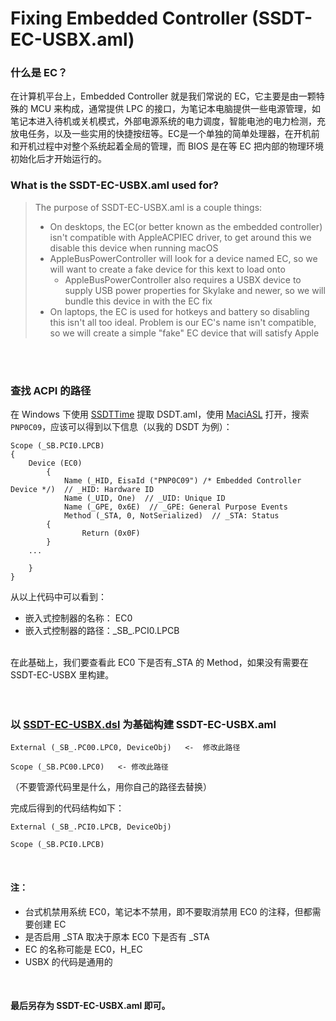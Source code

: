 # Fixing Embedded Controller (SSDT-EC-USBX.aml)
### 什么是 EC？
在计算机平台上，Embedded Controller 就是我们常说的 EC，它主要是由一颗特殊的 MCU 来构成，通常提供 LPC 的接口，为笔记本电脑提供一些电源管理，如笔记本进入待机或关机模式，外部电源系统的电力调度，智能电池的电力检测，充放电任务，以及一些实用的快捷按纽等。EC是一个单独的简单处理器，在开机前和开机过程中对整个系统起着全局的管理，而 BIOS 是在等 EC 把内部的物理环境初始化后才开始运行的。

### What is the SSDT-EC-USBX.aml used for?
> The purpose of SSDT-EC-USBX.aml is a couple things:
> 
> * On desktops, the EC(or better known as the embedded controller) isn't compatible with AppleACPIEC driver, to get around this we disable this device when running macOS
> * AppleBusPowerController will look for a device named EC, so we will want to create a fake device for this kext to load onto
> 	* AppleBusPowerController also requires a USBX device to supply USB power properties for Skylake and newer, so we will bundle this device in with the EC fix
> * On laptops, the EC is used for hotkeys and battery so disabling this isn't all too ideal. Problem is our EC's name isn't compatible, so we will create a simple "fake" EC device that will satisfy Apple

<br>
<br>

### 查找 ACPI 的路径
在 Windows 下使用 [SSDTTime](https://github.com/corpnewt/SSDTTime) 提取 DSDT.aml，使用 [MaciASL](https://github.com/acidanthera/MaciASL) 打开，搜索 `PNP0C09`，应该可以得到以下信息（以我的 DSDT 为例）：

```
Scope (_SB.PCI0.LPCB)
{
	Device (EC0)
    	{
    		Name (_HID, EisaId ("PNP0C09") /* Embedded Controller Device */)  // _HID: Hardware ID
    		Name (_UID, One)  // _UID: Unique ID
     		Name (_GPE, 0x6E)  // _GPE: General Purpose Events
       		Method (_STA, 0, NotSerialized)  // _STA: Status
   		{
    			Return (0x0F)
		}
	...
	
	}
}
```

从以上代码中可以看到：<br>
* 嵌入式控制器的名称： EC0
* 嵌入式控制器的路径：\_SB\_.PCI0.LPCB
<br>
在此基础上，我们要查看此 EC0 下是否有_STA 的 Method，如果没有需要在 SSDT-EC-USBX 里构建。<br>
<br>
<br>

### 以 [SSDT-EC-USBX.dsl](https://github.com/ZuoMu-T/Hackintosh_HP-ZHAN-66-Pro-G2/blob/master/ACPI_Build/EC/SSDT-EC-USBX.dsl) 为基础构建 SSDT-EC-USBX.aml <br>

```
External (_SB_.PC00.LPC0, DeviceObj)   <-  修改此路径

Scope (_SB.PC00.LPC0)   <- 修改此路径
```

（不要管源代码里是什么，用你自己的路径去替换）
<br>

完成后得到的代码结构如下：<br>

```
External (_SB_.PCI0.LPCB, DeviceObj) 

Scope (_SB.PCI0.LPCB) 
```

<br>

#### 注： <br>
* 台式机禁用系统 EC0，笔记本不禁用，即不要取消禁用 EC0 的注释，但都需要创建 EC<br>
* 是否启用 \_STA 取决于原本 EC0 下是否有 \_STA<br>
* EC 的名称可能是 EC0，H_EC
* USBX 的代码是通用的
<br>

#### 最后另存为 SSDT-EC-USBX.aml 即可。
